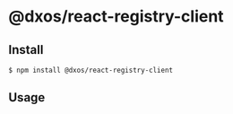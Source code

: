# @dxos/react-registry-client

## Install

```
$ npm install @dxos/react-registry-client
```

## Usage

